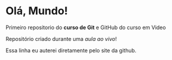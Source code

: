 # Olá, Mundo!
 Primeiro repositorio do **curso de Git** e GitHub do curso em Video

Repositório criado durante uma *aula ao vivo*!

Essa linha eu auterei diretamente pelo site da github. 
